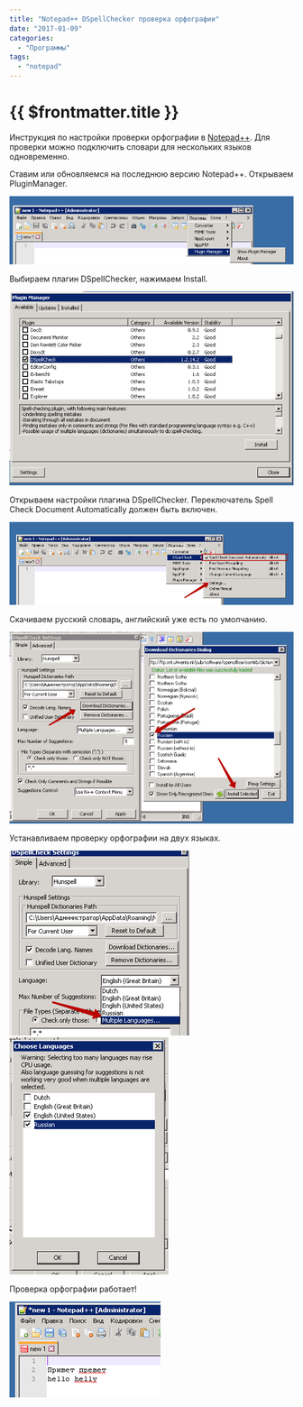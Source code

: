 ```yaml
---
title: "Notepad++ DSpellChecker проверка орфографии"
date: "2017-01-09"
categories: 
  - "Программы"
tags: 
  - "notepad"
---
```


# {{ $frontmatter.title }}

Инструкция по настройки проверки орфографии в [Notepad++](https://notepad-plus-plus.org/). Для проверки можно подключить словари для нескольких языков одновременно.

Ставим или обновляемся на последнюю версию Notepad++. Открываем PluginManager.

![notepad++ Plugin Manager](images/notepad_1_pluginmanager.png) 

Выбираем плагин DSpellChecker, нажимаем Install.

![Plugin Manager DSPellChecker](images/notepad_1_pluginmanager2.png)

Открываем настройки плагина DSpellChecker. Переключатель Spell Check Document Automatically должен быть включен.

![Notepad++ DSPellChecker настройки](images/notepad_1_dspellcheck.png)

Скачиваем русский словарь, английский уже есть по умолчанию.

![Notepad++ DSPellChecker настройки](images/notepad_1_dspellcheck2.png)

Устанавливаем проверку орфографии на двух языках.

![Notepad++ DSPellChecker настройки](images/notepad_1_dspellcheck3.png) ![Notepad++ DSPellChecker настройки](images/notepad_1_dspellcheck4.png)

Проверка орфографии работает!

![Notepad++ Проверка орфографии](images/notepad_1_dspellcheck5.png)
